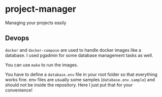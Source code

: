 # project-manager

Managing your projects easily


## Devops

`docker` and `docker-compose` are used to handle docker images like a database. I used pgadmin for some database management tasks as well.

You can use `make` to run the images.

You have to define a `database.env` file in your root folder so that everything works fine. env files are usually some samples (`database.env.sample`) and should not be inside the repository. Here I just put that for your convenience!

